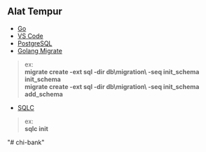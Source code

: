 ## Alat Tempur

- [Go](https://golang.org)
- [VS Code](https://code.visualstudio.com)
- [PostgreSQL](https://www.google.com/url?sa=t&source=web&cd=&cad=rja&uact=8&ved=2ahUKEwiW6biOmLfzAhVBAHIKHZHRCxcQFnoECAYQAQ&url=https%3A%2F%2Fwww.postgresql.org%2F&usg=AOvVaw0He1mmeTUi_lhXjiRGJtzr)
- [Golang Migrate](https://github.com/golang-migrate/migrate#cli-usage)
> ex:\
**migrate create -ext sql -dir db\migration\ -seq init_schema init_schema**\
**migrate create -ext sql -dir db\migration\ -seq init_schema add_schema**

- [SQLC](github.com/kyleconroy/sqlc)
> ex:\
**sqlc init**

"# chi-bank" 
